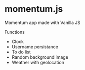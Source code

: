 # momentum.js
Momentum app made with Vanilla JS

Functions
- Clock
- Username persistance
- To do list
- Random background image
- Weather with geolocation
